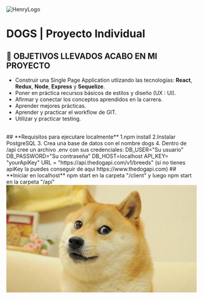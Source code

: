 ![HenryLogo](https://d31uz8lwfmyn8g.cloudfront.net/Assets/logo-henry-white-lg.png)

# **DOGS** | Proyecto Individual

## **📌 OBJETIVOS LLEVADOS ACABO EN MI PROYECTO**

-  Construir una Single Page Application utlizando las tecnologías: **React**, **Redux**, **Node**, **Express** y **Sequelize**.
-  Poner en práctica recursos básicos de estilos y diseño (UX : UI).
-  Afirmar y conectar los conceptos aprendidos en la carrera.
-  Aprender mejores prácticas.
-  Aprender y practicar el workflow de GIT.
-  Utilizar y practicar testing.

<br />
## **Requisitos para ejecutare localmente**
1.npm install
2.Instalar PostgreSQL
3. Crea una base de datos con el nombre dogs
4. Dentro de /api cree un archivo .env con sus credenciales:
DB_USER="Su usuario"
DB_PASSWORD="Su contraseña"
DB_HOST=localhost
API_KEY= "yourApiKey" 
URL = "https://api.thedogapi.com/v1/breeds"
(si no tienes apiKey la puedes conseguir de aqui https://www.thedogapi.com)
## **Iniciar en localhost**
npm start en la carpeta "/client" y luego npm start en la carpeta "/api"

<img src="./dogs.jpg" alt="" width="1000px" />
